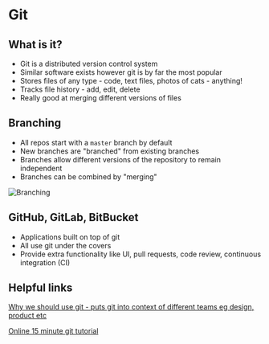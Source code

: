 # Git

## What is it?

- Git is a distributed version control system
- Similar software exists however git is by far the most popular
- Stores files of any type - code, text files, photos of cats - anything!
- Tracks file history - add, edit, delete
- Really good at merging different versions of files

## Branching

- All repos start with a `master` branch by default
- New branches are "branched" from existing branches
- Branches allow different versions of the repository to remain independent
- Branches can be combined by "merging"

![Branching](https://camo.githubusercontent.com/b12ce8394edc7e0f5d1e92b63bd64642e2ade5ee/687474703a2f2f692e696d6775722e636f6d2f357946774848492e706e67)

## GitHub, GitLab, BitBucket

- Applications built on top of git
- All use git under the covers
- Provide extra functionality like UI, pull requests, code review, continuous integration (CI)

## Helpful links

[Why we should use git - puts git into context of different teams eg design, product etc](https://www.atlassian.com/git/tutorials/why-git)

[Online 15 minute git tutorial](https://try.github.io/)
